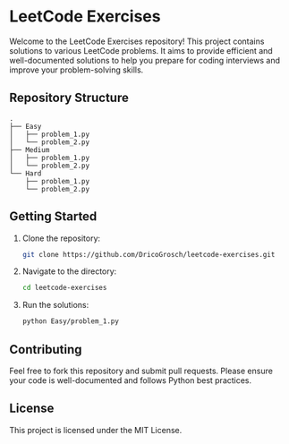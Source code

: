 # LeetCode Exercises

Welcome to the LeetCode Exercises repository! This project contains solutions to various LeetCode problems. It aims to provide efficient and well-documented solutions to help you prepare for coding interviews and improve your problem-solving skills.

## Repository Structure

```
.
├── Easy
│   ├── problem_1.py
│   └── problem_2.py
├── Medium
│   ├── problem_1.py
│   └── problem_2.py
└── Hard
    ├── problem_1.py
    └── problem_2.py
```

## Getting Started

1. Clone the repository:
    ```sh
    git clone https://github.com/DricoGrosch/leetcode-exercises.git
    ```

2. Navigate to the directory:
    ```sh
    cd leetcode-exercises
    ```

3. Run the solutions:
    ```sh
    python Easy/problem_1.py
    ```

## Contributing

Feel free to fork this repository and submit pull requests. Please ensure your code is well-documented and follows Python best practices.

## License

This project is licensed under the MIT License.